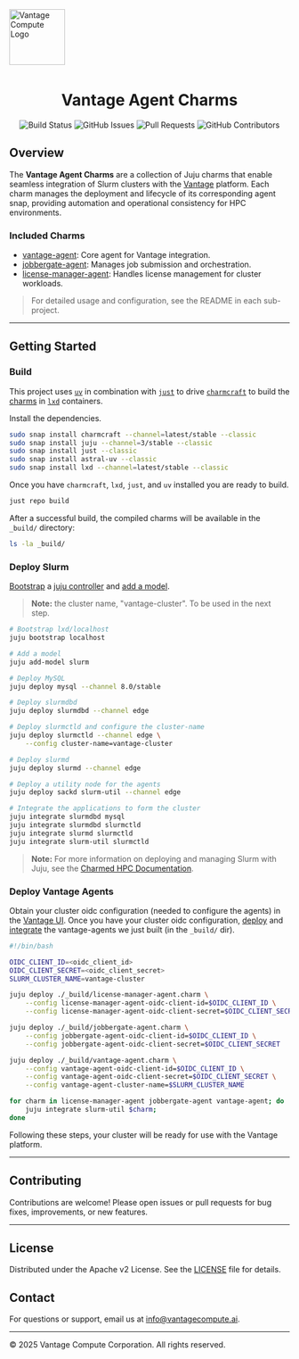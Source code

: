 <a href="https://www.vantagecompute.ai/">
  <img src="https://vantage-compute-public-assets.s3.us-east-1.amazonaws.com/branding/vantage-logo-text-black-horz.png" alt="Vantage Compute Logo" width="100" style="margin-bottom: 0.5em;"/>
</a>

<div align="center">

# Vantage Agent Charms


![Build Status](https://img.shields.io/github/actions/workflow/status/vantagecompute/vantage-agent-charms/test.yaml?branch=main&label=build&logo=github&style=plastic)
![GitHub Issues](https://img.shields.io/github/issues/vantagecompute/vantage-agent-charms?label=issues&logo=github&style=plastic)
![Pull Requests](https://img.shields.io/github/issues-pr/vantagecompute/vantage-agent-charms?label=pull-requests&logo=github&style=plastic)
![GitHub Contributors](https://img.shields.io/github/contributors/vantagecompute/vantage-agent-charms?logo=github&style=plastic)

</div>


## Overview

The **Vantage Agent Charms** are a collection of Juju charms that enable seamless integration of Slurm clusters with the [Vantage](https://vantagecompute.ai) platform. Each charm manages the deployment and lifecycle of its corresponding agent snap, providing automation and operational consistency for HPC environments.

### Included Charms

- [vantage-agent](charms/vantage-agent/README.md): Core agent for Vantage integration.
- [jobbergate-agent](charms/jobbergate-agent/README.md): Manages job submission and orchestration.
- [license-manager-agent](charms/license-manager-agent/README.md): Handles license management for cluster workloads.

> For detailed usage and configuration, see the README in each sub-project.

---

## Getting Started

### Build
This project uses [`uv`](https://docs.astral.sh/uv/) in combination with [`just`](https://github.com/casey/just)
to drive [`charmcraft`](https://canonical-charmcraft.readthedocs-hosted.com/en/stable/) to build the [charms](https://juju.is/charms-architecture) in [`lxd`](https://canonical.com/lxd) containers.

Install the dependencies.

```bash
sudo snap install charmcraft --channel=latest/stable --classic
sudo snap install juju --channel=3/stable --classic
sudo snap install just --classic
sudo snap install astral-uv --classic
sudo snap install lxd --channel=latest/stable --classic
```
Once you have `charmcraft`, `lxd`, `just`, and `uv` installed you are ready to build.

```bash
just repo build
```

After a successful build, the compiled charms will be available in the `_build/` directory:

```bash
ls -la _build/
```

### Deploy Slurm
[Bootstrap](https://documentation.ubuntu.com/juju/3.6/reference/juju-cli/list-of-juju-cli-commands/bootstrap/) a [juju controller](https://documentation.ubuntu.com/juju/3.6/reference/controller/) and
[add a model](https://documentation.ubuntu.com/juju/3.6/reference/model/).

> **Note:** the cluster name, "vantage-cluster". To be used in the next step.

```bash
# Bootstrap lxd/localhost
juju bootstrap localhost

# Add a model
juju add-model slurm

# Deploy MySQL
juju deploy mysql --channel 8.0/stable

# Deploy slurmdbd
juju deploy slurmdbd --channel edge

# Deploy slurmctld and configure the cluster-name
juju deploy slurmctld --channel edge \
    --config cluster-name=vantage-cluster

# Deploy slurmd
juju deploy slurmd --channel edge

# Deploy a utility node for the agents
juju deploy sackd slurm-util --channel edge

# Integrate the applications to form the cluster
juju integrate slurmdbd mysql
juju integrate slurmdbd slurmctld
juju integrate slurmd slurmctld
juju integrate slurm-util slurmctld
```
> **Note:** For more information on deploying and managing Slurm with Juju, see the [Charmed HPC Documentation](https://canonical-charmed-hpc.readthedocs-hosted.com/latest/).

### Deploy Vantage Agents
Obtain your cluster oidc configuration (needed to configure the agents) in the [Vantage UI](https://vantagecompute.ai).
Once you have your cluster oidc configuration, [deploy](https://documentation.ubuntu.com/juju/3.6/reference/juju-cli/list-of-juju-cli-commands/deploy/)
and [integrate](https://documentation.ubuntu.com/juju/3.6/reference/juju-cli/list-of-juju-cli-commands/integrate/) the vantage-agents we just built (in the `_build/` dir).

```bash
#!/bin/bash

OIDC_CLIENT_ID=<oidc_client_id>
OIDC_CLIENT_SECRET=<oidc_client_secret>
SLURM_CLUSTER_NAME=vantage-cluster

juju deploy ./_build/license-manager-agent.charm \
    --config license-manager-agent-oidc-client-id=$OIDC_CLIENT_ID \
    --config license-manager-agent-oidc-client-secret=$OIDC_CLIENT_SECRET

juju deploy ./_build/jobbergate-agent.charm \
    --config jobbergate-agent-oidc-client-id=$OIDC_CLIENT_ID \
    --config jobbergate-agent-oidc-client-secret=$OIDC_CLIENT_SECRET

juju deploy ./_build/vantage-agent.charm \
    --config vantage-agent-oidc-client-id=$OIDC_CLIENT_ID \
    --config vantage-agent-oidc-client-secret=$OIDC_CLIENT_SECRET \
    --config vantage-agent-cluster-name=$SLURM_CLUSTER_NAME

for charm in license-manager-agent jobbergate-agent vantage-agent; do
    juju integrate slurm-util $charm;
done
```
Following these steps, your cluster will be ready for use with the Vantage platform.

---

## Contributing

Contributions are welcome! Please open issues or pull requests for bug fixes, improvements, or new features.

---

## License

Distributed under the Apache v2 License. See the [LICENSE](./LICENSE) file for details.

## Contact

For questions or support, email us at [info@vantagecompute.ai](mailto:info@vantagecompute.ai).

---

© 2025 Vantage Compute Corporation. All rights reserved.
